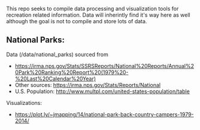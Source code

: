 
This repo seeks to compile data processing and visualization tools for recreation related information. Data will inherintly find it's way here as well although the goal is not to compile and store lots of data. 

## National Parks:

Data (/data/national_parks) sourced from 
* https://irma.nps.gov/Stats/SSRSReports/National%20Reports/Annual%20Park%20Ranking%20Report%20(1979%20-%20Last%20Calendar%20Year)
* Other sources:  https://irma.nps.gov/Stats/Reports/National
* U.S. Population: http://www.multpl.com/united-states-population/table

Visualizations:
* https://plot.ly/~jmapping/14/national-park-back-country-campers-1979-2014/
